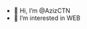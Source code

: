 - 👋 Hi, I’m @AzizCTN
- 👀 I’m interested in WEB

<!---
AzizCTN/AzizCTN is a ✨ special ✨ repository because its `README.md` (this file) appears on your GitHub profile.
You can click the Preview link to take a look at your changes.
--->
